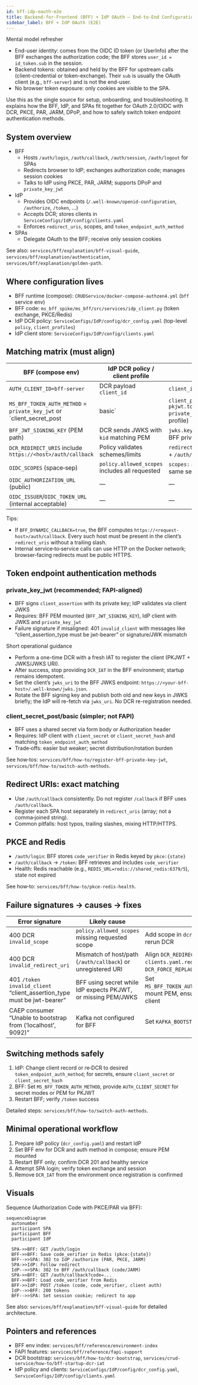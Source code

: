 ```yaml
---
id: bff-idp-oauth-e2e
title: Backend-for-Frontend (BFF) + IdP OAuth – End‑to‑End Configuration and Matching Guide
sidebar_label: BFF + IdP OAuth (E2E)
---
```


Mental model refresher

- End-user identity: comes from the OIDC ID token (or UserInfo) after the BFF exchanges the authorization code; the BFF stores `user_id = id_token.sub` in the session.
- Backend tokens: obtained and held by the BFF for upstream calls (client-credential or token-exchange). Their `sub` is usually the OAuth client (e.g., `bff-server`) and is not the end-user.
- No browser token exposure: only cookies are visible to the SPA.

Use this as the single source for setup, onboarding, and troubleshooting. It explains how the BFF, IdP, and SPAs fit together for OAuth 2.0/OIDC with DCR, PKCE, PAR, JARM, DPoP, and how to safely switch token endpoint authentication methods.

## System overview

- BFF
  - Hosts `/auth/login`, `/auth/callback`, `/auth/session`, `/auth/logout` for SPAs
  - Redirects browser to IdP; exchanges authorization code; manages session cookies
  - Talks to IdP using PKCE, PAR, JARM; supports DPoP and `private_key_jwt`
- IdP
  - Provides OIDC endpoints (`/.well-known/openid-configuration`, `/authorize`, `/token`, …)
  - Accepts DCR; stores clients in `ServiceConfigs/IdP/config/clients.yaml`
  - Enforces `redirect_uris`, scopes, and `token_endpoint_auth_method`
- SPAs
  - Delegate OAuth to the BFF; receive only session cookies

See also: `services/bff/explanation/bff-visual-guide`, `services/bff/explanation/authentication`, `services/bff/explanation/golden-path`.

## Where configuration lives

- BFF runtime (compose): `CRUDService/docker-compose-authzen4.yml` (`bff` service env)
- BFF code: `ms_bff_spike/ms_bff/src/services/idp_client.py` (token exchange, PKCE/Redis)
- IdP DCR policy: `ServiceConfigs/IdP/config/dcr_config.yaml` (top-level `policy`, `client_profiles`)
- IdP client store: `ServiceConfigs/IdP/config/clients.yaml`

## Matching matrix (must align)

| BFF (compose env) | IdP DCR policy / client profile | IdP clients.yaml |
| --- | --- | --- |
| `AUTH_CLIENT_ID=bff-server` | DCR payload `client_id` | `client_id: bff-server` |
| `MS_BFF_TOKEN_AUTH_METHOD` = `private_key_jwt` or `client_secret_post|basic` | `client_profiles.code-flow-pkjwt.token_endpoint_auth_method: private_key_jwt` (or secret-based profile) | `token_endpoint_auth_method: private_key_jwt` (or `client_secret_*`) |
| `BFF_JWT_SIGNING_KEY` (PEM path) | DCR sends JWKS with `kid` matching PEM | `jwks.keys[].kid/alg/n/e` pairs with BFF private key |
| `DCR_REDIRECT_URIS` include `https://<host>/auth/callback` | Policy validates schemes/limits | `redirect_uris:` include exact host + `/auth/callback` |
| `OIDC_SCOPES` (space‑sep) | `policy.allowed_scopes` includes all requested | `scopes:` and `scope:` include the same set |
| `OIDC_AUTHORIZATION_URL` (public) | — | — |
| `OIDC_ISSUER`/`OIDC_TOKEN_URL` (internal acceptable) | — | — |

Tips:
- If `BFF_DYNAMIC_CALLBACK=true`, the BFF computes `https://<request-host>/auth/callback`. Every such host must be present in the client’s `redirect_uris` without a trailing slash.
- Internal service‑to‑service calls can use HTTP on the Docker network; browser‑facing redirects must be public HTTPS.

## Token endpoint authentication methods

### private_key_jwt (recommended; FAPI‑aligned)
- BFF signs `client_assertion` with its private key; IdP validates via client JWKS
- Requires: BFF PEM mounted (`BFF_JWT_SIGNING_KEY`), IdP client with JWKS and `private_key_jwt`
- Failure signature if misaligned: 401 `invalid_client` with messages like “client_assertion_type must be jwt-bearer” or signature/JWK mismatch

Short operational guidance

- Perform a one-time DCR with a fresh IAT to register the client (PKJWT + JWKS/JWKS URI).
- After success, stop providing `DCR_IAT` in the BFF environment; startup remains idempotent.
- Set the client’s `jwks_uri` to the BFF JWKS endpoint: `https://<your-bff-host>/.well-known/jwks.json`.
- Rotate the BFF signing key and publish both old and new keys in JWKS briefly; the IdP will re-fetch via `jwks_uri`. No DCR re-registration needed.

### client_secret_post/basic (simpler; not FAPI)
- BFF uses a shared secret via form body or Authorization header
- Requires: IdP client with `client_secret` or `client_secret_hash` and matching `token_endpoint_auth_method`
- Trade‑offs: easier but weaker; secret distribution/rotation burden

See how‑tos: `services/bff/how-to/register-bff-private-key-jwt`, `services/bff/how-to/switch-auth-methods`.

## Redirect URIs: exact matching

- Use `/auth/callback` consistently. Do not register `/callback` if BFF uses `/auth/callback`.
- Register each SPA host separately in `redirect_uris` (array; not a comma‑joined string).
- Common pitfalls: host typos, trailing slashes, mixing HTTP/HTTPS.

## PKCE and Redis

- `/auth/login`: BFF stores `code_verifier` in Redis keyed by `pkce:{state}`
- `/auth/callback` → `/token`: BFF retrieves and includes `code_verifier`
- Health: Redis reachable (e.g., `REDIS_URL=redis://shared_redis:6379/5`), state not expired

See how‑to: `services/bff/how-to/pkce-redis-health`.

## Failure signatures → causes → fixes

| Error signature | Likely cause | Fix |
| --- | --- | --- |
| 400 DCR `invalid_scope` | `policy.allowed_scopes` missing requested scope | Add scope in `dcr_config.yaml`, restart IdP, rerun DCR |
| 400 DCR `invalid_redirect_uri` | Mismatch of host/path (`/auth/callback`) or unregistered URI | Align `DCR_REDIRECT_URIS` and `clients.yaml.redirect_uris`, set `DCR_FORCE_REPLACE=true`, restart BFF |
| 401 `/token` `invalid_client` “client_assertion_type must be jwt-bearer” | BFF using secret while IdP expects PKJWT, or missing PEM/JWKS | Set `MS_BFF_TOKEN_AUTH_METHOD=private_key_jwt`, mount PEM, ensure matching JWKS in client |
| CAEP consumer “Unable to bootstrap from (‘localhost’, 9092)” | Kafka not configured for BFF | Set `KAFKA_BOOTSTRAP_SERVERS=kafka:9092` |

## Switching methods safely

1) IdP: Change client record or re‑DCR to desired `token_endpoint_auth_method`; for secrets, ensure `client_secret` or `client_secret_hash`
2) BFF: Set `MS_BFF_TOKEN_AUTH_METHOD`, provide `AUTH_CLIENT_SECRET` for secret modes or PEM for PKJWT
3) Restart BFF; verify `/token` success

Detailed steps: `services/bff/how-to/switch-auth-methods`.

## Minimal operational workflow

1) Prepare IdP policy (`dcr_config.yaml`) and restart IdP
2) Set BFF env for DCR and auth method in compose; ensure PEM mounted
3) Restart BFF only; confirm DCR 201 and healthy service
4) Attempt SPA login; verify token exchange and session
5) Remove `DCR_IAT` from the environment once registration is confirmed

## Visuals

Sequence (Authorization Code with PKCE/PAR via BFF):

```mermaid
sequenceDiagram
  autonumber
  participant SPA
  participant BFF
  participant IdP

  SPA->>BFF: GET /auth/login
  BFF->>BFF: Save code_verifier in Redis (pkce:{state})
  BFF-->>SPA: 302 to IdP /authorize (PAR, PKCE, JARM)
  SPA->>IdP: Follow redirect
  IdP-->>SPA: 302 to BFF /auth/callback (code/JARM)
  SPA->>BFF: GET /auth/callback?code=...
  BFF->>BFF: Load code_verifier from Redis
  BFF->>IdP: POST /token (code, code_verifier, client auth)
  IdP-->>BFF: 200 tokens
  BFF-->>SPA: Set session cookie; redirect to app
```

See also: `services/bff/explanation/bff-visual-guide` for detailed architecture.

## Pointers and references

- BFF env index: `services/bff/reference/environment-index`
- FAPI features: `services/bff/reference/fapi-support`
- DCR bootstrap: `services/bff/how-to/dcr-bootstrap`, `services/crud-service/how-to/bff-startup-dcr-iat`
- IdP policy and clients: `ServiceConfigs/IdP/config/dcr_config.yaml`, `ServiceConfigs/IdP/config/clients.yaml`




